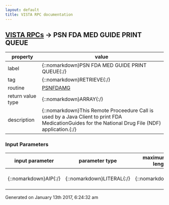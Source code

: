 ```yaml
---
layout: default
title: VISTA RPC documentation
---
```




## [VISTA RPCs](TableOfContent.md) &#8594; PSN FDA MED GUIDE PRINT QUEUE 

 property | value 
--- | --- 
 label | {::nomarkdown}PSN FDA MED GUIDE PRINT QUEUE{:/}
 tag | {::nomarkdown}RETRIEVE{:/}
 routine | [PSNFDAMG](http://code.osehra.org/dox/Routine_PSNFDAMG_source.html)
 return value type | {::nomarkdown}ARRAY{:/}
 description | {::nomarkdown}This Remote Proceedure Call is used by a Java Client to print FDA MedicationGuides for the National Drug File (NDF) application.{:/}

### Input Parameters

| input parameter | parameter type | maximum data length | required | description | 
| --- | --- | --- | --- | --- | 
| {::nomarkdown}AIP{:/} | {::nomarkdown}LITERAL{:/} | {::nomarkdown}15{:/} | {::nomarkdown}true{:/} | {::nomarkdown}The desk top IP address{:/} | 




 Generated on January 13th 2017, 6:24:32 am